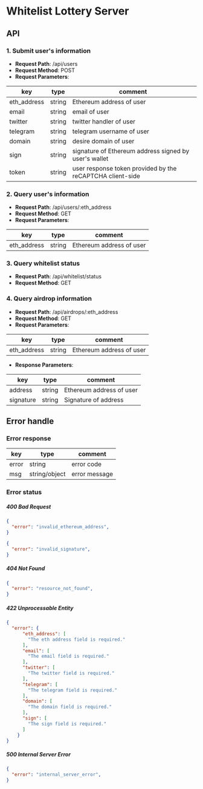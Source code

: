 # Whitelist Lottery Server

## API

### 1. Submit user's information

- **Request Path**: /api/users
- **Request Method**: POST
- **Request Parameters**:

| key | type | comment |
| --- | --- | --- |
| eth_address | string | Ethereum address of user |
| email | string | email of user |
| twitter | string | twitter handler of user |
| telegram | string | telegram username of user |
| domain | string | desire domain of user |
| sign | string | signature of Ethereum address signed by user's wallet |
| token | string | user response token provided by the reCAPTCHA client-side |
   
### 2. Query user's information
- **Request Path**: /api/users/:eth_address
- **Request Method**: GET
- **Request Parameters**:

| key | type | comment |
| --- | --- | --- |
| eth_address | string | Ethereum address of user |

### 3. Query whitelist status
- **Request Path**: /api/whitelist/status
- **Request Method**: GET

### 4. Query airdrop information
- **Request Path**: /api/airdrops/:eth_address
- **Request Method**: GET
- **Request Parameters**:

| key | type | comment |
| --- | --- | --- |
| eth_address | string | Ethereum address of user |

- **Response Parameters**:

| key | type | comment |
| --- | --- | --- |
| address | string | Ethereum address of user |
| signature | string | Signature of address |

## Error handle
### Error response
| key | type | comment |
| --- | --- | --- |
| error | string | error code |
| msg | string/object | error message |

### Error status
##### 400 Bad Request
``` json
{
  "error": "invalid_ethereum_address",
}
```

``` json
{
  "error": "invalid_signature",
}
```

##### 404 Not Found
``` json
{
  "error": "resource_not_found",
}
```

##### 422 Unprocessable Entity
``` json
{
  "error": {
      "eth_address": [
        "The eth address field is required."
      ],
      "email": [
        "The email field is required."
      ],
      "twitter": [
        "The twitter field is required."
      ],
      "telegram": [
        "The telegram field is required."
      ],
      "domain": [
        "The domain field is required."
      ],
      "sign": [
        "The sign field is required."
      ]
    }
}
```

##### 500 Internal Server Error
``` json
{
  "error": "internal_server_error",
}
```
